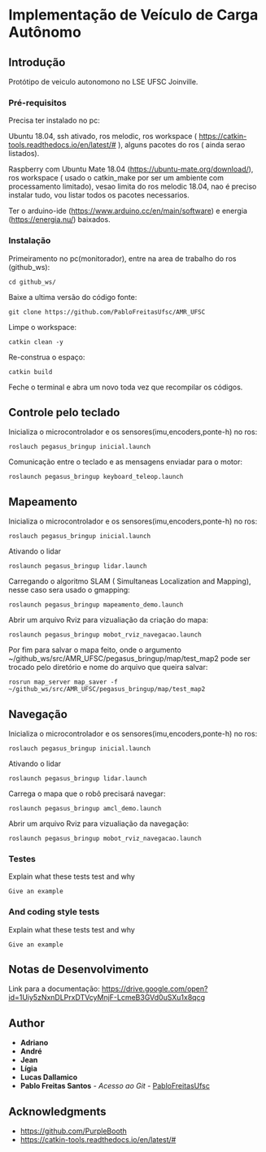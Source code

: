 # Implementação de Veículo de Carga Autônomo

## Introdução

Protótipo de veiculo autonomono  no LSE UFSC Joinville.


### Pré-requisitos

Precisa ter instalado no pc:

Ubuntu 18.04, ssh ativado, ros melodic, ros workspace ( https://catkin-tools.readthedocs.io/en/latest/# ), alguns pacotes do ros ( ainda serao listados).

Raspberry com Ubuntu Mate 18.04 (https://ubuntu-mate.org/download/), ros workspace ( usado o catkin_make por ser um ambiente com processamento limitado), vesao limita do ros melodic 18.04, nao é preciso instalar tudo, vou listar todos os pacotes necessarios.

Ter o arduino-ide (https://www.arduino.cc/en/main/software) e energia (https://energia.nu/) baixados.

### Instalação

Primeiramento no pc(monitorador), entre na area de trabalho do ros (github_ws):
```
cd github_ws/
```

Baixe a ultima versão do código fonte:
```
git clone https://github.com/PabloFreitasUfsc/AMR_UFSC
```

Limpe o workspace:
```
catkin clean -y

```
 Re-construa o espaço:
```
catkin build
```
Feche o terminal e abra um novo toda vez que recompilar os códigos.


## Controle pelo teclado

Inicializa o microcontrolador e os sensores(imu,encoders,ponte-h) no ros:
```
roslauch pegasus_bringup inicial.launch
```

Comunicação entre o teclado e as mensagens enviadar para o motor:
```
roslaunch pegasus_bringup keyboard_teleop.launch 
```
## Mapeamento

Inicializa o microcontrolador e os sensores(imu,encoders,ponte-h) no ros:
```
roslauch pegasus_bringup inicial.launch
```

Ativando o lidar
```
roslaunch pegasus_bringup lidar.launch
```
Carregando o algoritmo SLAM ( Simultaneas Localization and Mapping), nesse caso sera usado o gmapping:

```
roslaunch pegasus_bringup mapeamento_demo.launch 
```
Abrir um arquivo Rviz para vizualiação da criação do mapa:
```
roslaunch pegasus_bringup mobot_rviz_navegacao.launch
```
Por fim para salvar o mapa feito, onde o argumento ~/github_ws/src/AMR_UFSC/pegasus_bringup/map/test_map2 pode ser trocado pelo diretório e nome do arquivo que queira salvar:
```
rosrun map_server map_saver -f ~/github_ws/src/AMR_UFSC/pegasus_bringup/map/test_map2
```

## Navegação


Inicializa o microcontrolador e os sensores(imu,encoders,ponte-h) no ros:
```
roslauch pegasus_bringup inicial.launch
```

Ativando o lidar
```
roslaunch pegasus_bringup lidar.launch
```
Carrega o mapa que o robô precisará navegar:
```
roslaunch pegasus_bringup amcl_demo.launch 
```
Abrir um arquivo Rviz para vizualiação da navegação:
```
roslaunch pegasus_bringup mobot_rviz_navegacao.launch
```

### Testes

Explain what these tests test and why

```
Give an example
```

### And coding style tests

Explain what these tests test and why

```
Give an example
```

## Notas de Desenvolvimento

Link para a documentação: https://drive.google.com/open?id=1Uiy5zNxnDLPrxDTVcyMnjF-LcmeB3GVd0uSXu1x8qcg



## Author

-   **Adriano**
-   **André**
-   **Jean**
-   **Lígia**
-   **Lucas Dallamico**
-   **Pablo Freitas Santos** - _Acesso ao Git_ - [PabloFreitasUfsc](https://github.com/PabloFreitasUfsc)


## Acknowledgments

-   <https://github.com/PurpleBooth>
-    https://catkin-tools.readthedocs.io/en/latest/#
